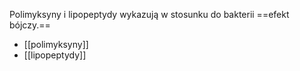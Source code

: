 Polimyksyny i lipopeptydy wykazują w stosunku do bakterii ==efekt bójczy.==
- [[polimyksyny]]
- [[lipopeptydy]]